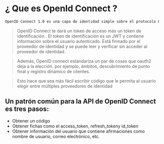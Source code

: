 # ¿ Que es OpenId Connect ?

```sh
OpenID Connect 1.0 es una capa de identidad simple sobre el protocolo OAuth 2.0. Permite a los clientes verificar la identidad del usuario final en función de la autenticación realizada por un servidor de autorización, así como también obtener información básica del perfil sobre el usuario final de una manera interoperable y similar a REST.
```


> OpenID Connect te dará un token de acceso más un token de identificación . El token de identificación es un JWT y contiene información sobre el usuario autenticado. Está firmado por el proveedor de identidad y se puede leer y verificar sin acceder al proveedor de identidad.

> Además, OpenID connect estandariza un par de cosas que oauth2 deja a la elección. por ejemplo, ámbitos, descubrimiento de punto final y registro dinámico de clientes.

> Esto hace que sea más fácil escribir código que le permita al usuario elegir entre múltiples proveedores de identidad

## Un patrón común para la API de OpenID Connect es tres pasos: 

+ Obtener un código 
+ Obtener fichas como el access_token, refresh_tokeny id_token
+ Obtener información del usuario que contiene afirmaciones como nombre de usuario, correo electrónico, etc. 
